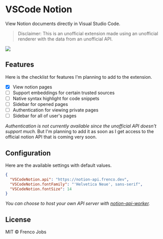 # VSCode Notion

View Notion documents directly in Visual Studio Code.

> Disclaimer: This is an unofficial extension made using an unofficial renderer with the data from an unofficial API.

<img align="center" src="https://raw.githubusercontent.com/frencojobs/vscode-notion/main/.github/demo.gif" />

## Features

Here is the checklist for features I'm planning to add to the extension.

- [x] View notion pages
- [ ] Support embeddings for certain trusted sources
- [ ] Native syntax highlight for code snippets
- [ ] Sidebar for opened pages
- [ ] Authentication for viewing private pages
- [ ] Sidebar for all of user's pages

_Authentication is not currently available since the unofficial API doesn't support much._ But I'm planning to add it as soon as I get access to the official notion API that is coming very soon.

## Configuration

Here are the available settings with default values.

```json
{
  "VSCodeNotion.api": "https://notion-api.frenco.dev",
  "VSCodeNotion.fontFamily": "'Helvetica Neue', sans-serif",
  "VSCodeNotion.fontSize": 14
}
```

_You can choose to host your own API server with [notion-api-worker](https://github.com/splitbee/notion-api-worker)._

## License

MIT © Frenco Jobs
